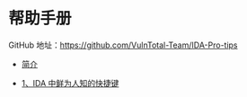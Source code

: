 # 帮助手册

GitHub 地址：<https://github.com/VulnTotal-Team/IDA-Pro-tips>

* [简介](README.md)

- [1、IDA 中鲜为人知的快捷键](./docs/1-lesser-known-keyboard-shortcuts-in-ida.md)
